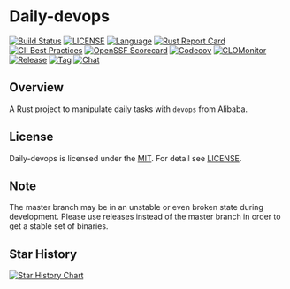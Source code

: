 # Daily-devops

[![Build Status](https://github.com/laughio/daily-devops/actions/workflows/rust.yml/badge.svg)](https://github.com/laughio/daily-devops/actions/workflows/rust.yml)
[![LICENSE](https://img.shields.io/github/license/laughio/daily-devops.svg)](https://github.com/laughio/daily-devops/blob/master/LICENSE)
[![Language](https://img.shields.io/badge/Language-Rust-blue.svg)](https://www.rust-lang.org/)
[![Rust Report Card](https://rust-reportcard.xuri.me/badge/github.com/laughio/daily-devops)](https://rust-reportcard.xuri.me/badge/github.com/laughio/daily-devops)
[![CII Best Practices](https://bestpractices.coreinfrastructure.org/projects/2761/badge)](https://bestpractices.coreinfrastructure.org/projects/6232)
[![OpenSSF Scorecard](https://api.securityscorecards.dev/projects/github.com/laughio/daily-devops/badge)](https://securityscorecards.dev/viewer/?uri=github.com/laughio/daily-devops)
[![Codecov](https://img.shields.io/codecov/c/github/laughio/daily-devops?style=flat-square&logo=codecov)](https://codecov.io/gh/laughio/daily-devops)
[![CLOMonitor](https://img.shields.io/endpoint?url=https://clomonitor.io/api/projects/cncf/chubao-fs/badge)](https://clomonitor.io/projects/cncf/chubao-fs)
[![Release](https://img.shields.io/github/v/release/laughio/daily-devops.svg?color=161823&style=flat-square&logo=smartthings)](https://github.com/laughio/daily-devops/releases)
[![Tag](https://img.shields.io/github/v/tag/laughio/daily-devops.svg?color=ee8936&logo=fitbit&style=flat-square)](https://github.com/laughio/daily-devops/tags)
[![Chat](https://img.shields.io/badge/zulip-join_chat-brightgreen.svg)](https://Daily-devops.zulipchat.com/)

## Overview

A Rust project to manipulate daily tasks with `devops` from Alibaba.

## License

Daily-devops is licensed under the [MIT](https://opensource.org/license/mit).
For detail see [LICENSE](LICENSE).

## Note

The master branch may be in an unstable or even broken state during development. Please use releases instead of the
master branch in order to get a stable set of binaries.

## Star History

[![Star History Chart](https://api.star-history.com/svg?repos=laughio/daily-devops&type=Date)](https://star-history.com/#laughio/daily-devops&Date)
